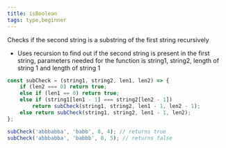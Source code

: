 ```yaml
---
title: isBoolean
tags: type,beginner
---
```


Checks if the second string is a substring of the first string recursively  

- Uses recursion to find out if the second string is present in the first string, parameters needed for the function is string1, string2, length of string 1 and length of string 1

```js
const subCheck = (string1, string2, len1, len2) => {
    if (len2 === 0) return true;
    else if (len1 == 0) return true;
    else if (string1[len1 - 1] === string2[len2 - 1])
        return subCheck(string1, string2, len1 - 1, len2 - 1);
    else return subCheck(string1, string2, len1 - 1, len2);
};
```

```js
subCheck('abbbabba', 'babb', 8, 4); // returns true
subCheck('abbbabba', 'babbb', 8, 5); // returns false
```
